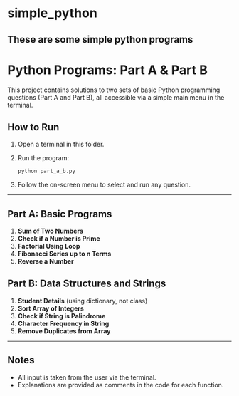 # simple_python
These are some simple python programs
---
# Python Programs: Part A & Part B

This project contains solutions to two sets of basic Python programming questions (Part A and Part B), all accessible via a simple main menu in the terminal.

## How to Run

1. Open a terminal in this folder.
2. Run the program:
   
   ```bash
   python part_a_b.py
   ```

3. Follow the on-screen menu to select and run any question.

---

## Part A: Basic Programs

1. **Sum of Two Numbers**
2. **Check if a Number is Prime**
3. **Factorial Using Loop**
4. **Fibonacci Series up to n Terms**
5. **Reverse a Number**

## Part B: Data Structures and Strings

1. **Student Details** (using dictionary, not class)
2. **Sort Array of Integers**
3. **Check if String is Palindrome**
4. **Character Frequency in String**
5. **Remove Duplicates from Array**

---

## Notes
- All input is taken from the user via the terminal.
- Explanations are provided as comments in the code for each function.

